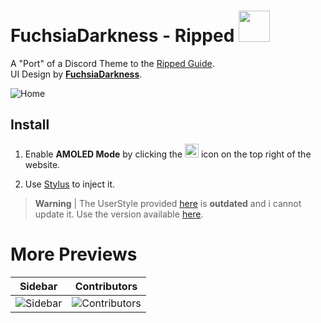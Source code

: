 # FuchsiaDarkness - Ripped <img src="https://furry.forsale/erigedHNo5.png?key=ConfJ5Fkbk0V3k" style="{top: 15px; position: relative;}" width="50" height="50">

A "Port" of a Discord Theme to the [Ripped Guide](https://ripped.guide).  
UI Design by [**FuchsiaDarkness**](https://github.com/ToxxyTheTrash/FuchsiaDarknessAlpha).

![Home](https://userstyles.world/preview/12804/2.webp)

## Install

1. Enable **AMOLED Mode** by clicking the <img src="https://ripped.guide/pix/dark_mode.svg" width="22" height="22"> icon on the top right of the website.

2. Use [Stylus](https://add0n.com/stylus.html) to inject it.  


> **Warning** |
> The UserStyle provided [here](https://userstyles.world/style/5024/fuchsiadarkness-ripped) is **outdated** and i cannot update it. Use the version available [here](https://userstyles.world/style/12804/new-fuchsiadarkness-v2-ripped).

# More Previews

Sidebar                                                              |  Contributors
:-------------------------------------------------------------------:|:------------------------------------------------------------------------:
![Sidebar](https://furry.forsale/Sw423Mp3rj.png?key=0sgzUHWVe1utcf)  |  ![Contributors](https://furry.forsale/tEYw7YHkTr.png?key=1hKJcuOh5I1NkV)

